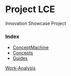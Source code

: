 # Project LCE
Innovation Showcase Project


### Index
- [ConceptMachine](SiteStuff/DisposalBinModule/ConceptMachine.md)
- [Concepts](SiteStuff/concepts/index.md)
- [Guides](SiteStuff/guides/index.md)

[Work-Analysis](SiteStuff/analysis.md)